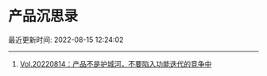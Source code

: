 # 产品沉思录

最近更新时间: 2022-08-15 12:24:02

--- 
1. [Vol.20220814：产品不是护城河，不要陷入功能迭代的竞争中](https://pmthinking.com/post/1704) 
